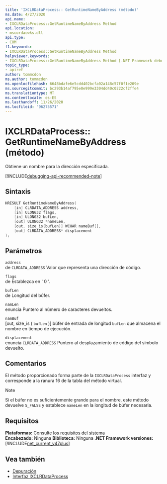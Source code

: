 ```yaml
---
title: 'IXCLRDataProcess:: GetRuntimeNameByAddress (método)'
ms.date: 4/27/2020
api.name:
- IXCLRDataProcess::GetRuntimeNameByAddress Method
api.location:
- mscordacwks.dll
api.type:
- COM
f1.keywords:
- IXCLRDataProcess::GetRuntimeNameByAddress Method
helpviewer.keywords:
- IXCLRDataProcess::GetRuntimeNameByAddress Method [.NET Framework debugging]
topic_type:
- apiref
author: tommcdon
ms.author: tommcdon
ms.openlocfilehash: 6648bdafe6e5cdd402bcfa02a148c57f0f1e209e
ms.sourcegitcommit: bc293b14af795e0e999e3304dd40c0222cf2ffe4
ms.translationtype: MT
ms.contentlocale: es-ES
ms.lasthandoff: 11/26/2020
ms.locfileid: "96275571"
---
```

# <a name="ixclrdataprocessgetruntimenamebyaddress-method"></a>IXCLRDataProcess:: GetRuntimeNameByAddress (método)

Obtiene un nombre para la dirección especificada.

[!INCLUDE[debugging-api-recommended-note](../../../../includes/debugging-api-recommended-note.md)]

## <a name="syntax"></a>Sintaxis

```cpp
HRESULT GetRuntimeNameByAddress(
    [in] CLRDATA_ADDRESS address,
    [in] ULONG32 flags,
    [in] ULONG32 bufLen,
    [out] ULONG32 *nameLen,
    [out, size_is(bufLen)] WCHAR nameBuf[],
    [out] CLRDATA_ADDRESS* displacement
);
```

## <a name="parameters"></a>Parámetros

`address`\
de `CLRDATA_ADDRESS` Valor que representa una dirección de código.

`flags`\
de Establezca en ' 0 '.

`bufLen`\
de Longitud del búfer.

`namLen`\
enuncia Puntero al número de caracteres devueltos.

`namBuf`\
[out, size_is ( `bufLen` )] búfer de entrada de longitud `bufLen` que almacena el nombre en tiempo de ejecución.

`displacement`\
enuncia `CLRDATA_ADDRESS` Puntero al desplazamiento de código del símbolo devuelto.

## <a name="remarks"></a>Comentarios

El método proporcionado forma parte de la `IXCLRDataProcess` interfaz y corresponde a la ranura 16 de la tabla del método virtual.

> [!NOTE]
> Si el búfer no es suficientemente grande para el nombre, este método devuelve `S_FALSE` y establece `nameLen` en la longitud de búfer necesaria.

## <a name="requirements"></a>Requisitos

**Plataformas:** Consulte [los requisitos del sistema](../../get-started/system-requirements.md)\
**Encabezado:** Ninguna
**Biblioteca:** Ninguna
**.NET Framework versiones:**[!INCLUDE[net_current_v47plus](../../../../includes/net-current-v47plus.md)]

## <a name="see-also"></a>Vea también

- [Depuración](index.md)
- [Interfaz IXCLRDataProcess](ixclrdataprocess-interface.md)
